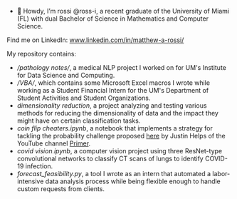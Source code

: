 - 👋 Howdy, I’m rossi @ross-i, a recent graduate of the University of Miami (FL) with dual Bachelor of Science in Mathematics and Computer Science.

Find me on LinkedIn:
www.linkedin.com/in/matthew-a-rossi/

My repository contains:
- */pathology notes/*, a medical NLP project I worked on for UM's Institute for Data Science and Computing.
- */VBA/*, which contains some Microsoft Excel macros I wrote while working as a Student Financial Intern for the UM's Department of Student Activities and Student Organizations.
- *dimensionality reduction*, a project analyzing and testing various methods for reducing the dimensionality of data and the impact they might have on certain classification tasks.
- *coin flip cheaters.ipynb*, a notebook that implements a strategy for tackling the probability challenge proposed [here](https://primerlearning.org/) by Justin Helps of the YouTube channel [Primer](https://www.youtube.com/c/PrimerLearning).
- *covid vision.ipynb*, a computer vision project using three ResNet-type convolutional networks to classify CT scans of lungs to identify COVID-19 infection.
- *forecast_feasibility.py*, a tool I wrote as an intern that automated a labor-intensive data analysis process while being flexible enough to handle custom requests from clients.
